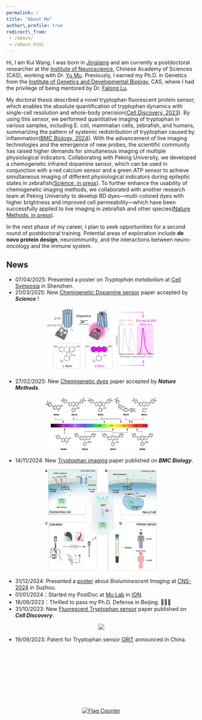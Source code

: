 ```yaml
---
permalink: /  
title: "About Me"  
author\_profile: true  
redirect\_from:
 - /about/
 - /about.html
---
```

Hi, I am Kui Wang. I was born in [Jingjiang](https://en.wikipedia.org/wiki/Jingjiang) and am currently a postdoctoral researcher at the [Institute of Neuroscience](http://english.cebsit.cas.cn/), Chinese Academy of Sciences (CAS), working with Dr. [Yu Mu](http://www.mulab.org). Previously, I earned my Ph.D. in Genetics from the [Institute of Genetics and Developmental Biology](http://english.genetics.cas.cn), CAS, where I had the privilege of being mentored by Dr. [Falong Lu](http://lulab.genetics.ac.cn).

My doctoral thesis described a novel tryptophan fluorescent protein sensor, which enables the absolute quantification of tryptophan dynamics with single-cell resolution and whole-body precision([Cell Discovery, 2023](/publication/2023-10-31-Tryptophan-sensor)). By using this sensor, we performed quantitative imaging of tryptophan in various samples, including E. coli, mammalian cells, zebrafish, and humans, summarizing the pattern of systemic redistribution of tryptophan caused by inflammation([BMC Biology, 2024](/publication/2024-11-14-Tryptophan-imaging)). With the advancement of live imaging technologies and the emergence of new probes, the scientific community has raised higher demands for simultaneous imaging of multiple physiological indicators. Collaborating with Peking University, we developed a chemogenetic infrared dopamine sensor, which can be used in conjunction with a red calcium sensor and a green ATP sensor to achieve simultaneous imaging of different physiological indicators during epileptic states in zebrafish([Science, in press](/publication/2025-03-21-HaloDA)). To further enhance the usability of chemogenetic imaging methods, we collaborated with another research team at Peking University to develop BD dyes—multi-colored dyes with higher brightness and improved cell permeability—which have been successfully applied to live imaging in zebrafish and other species([Nature Methods, in press](/publication/2025-03-21-HaloDA)).

In the next phase of my career, I plan to seek opportunities for a second round of postdoctoral training. Potential areas of exploration include **de novo protein design**, neuroimmunity, and the interactions between neuro-oncology and the immune system.

## News

* 07/04/2025: Presented a poster on *Tryptophan metabolism* at [Cell Symposia](/publication/2025-04-05-Trp-metab-poster) in Shenzhen.
* 21/03/2025: New [Chemigenetic Dopamine sensor](/publication/2025-03-21-HaloDA) paper accepted by ***Science*** !

<div align="center">
    <img src="/images/papers/HaloDA1.0.png" width="300px">
 </div>

* 27/02/2025: New [Chemigenetic dyes](/publication/2025-02-27-BD-Dye) paper accepted by ***Nature Methods***.

<div align="center">
    <img src="/images/papers/BD-dye.png" width="300px">
 </div>

* 14/11/2024: New [Tryptophan imaging](https://bmcbiol.biomedcentral.com/articles/10.1186/s12915-024-02058-x) paper published on ***BMC Biology***.

<div align="center">
    <img src="/images/papers/trp.png" width="300px">
 </div>

* 31/12/2024: Presented a [poster](/publication/2024-09-30-CaLAMP-poster) about *Bioluminescent Imaging* at [CNS-2024](https://www.cns.org.cn/2024/cn-index.html) in Suzhou.
* 01/01/2024：Started my PostDoc at [Mu Lab](http://www.mulab.org) in [ION](http://english.cebsit.cas.cn/).
* 18/09/2023：Thrilled to pass my Ph.D. Defense in Beijing. 🎉🎉🎉
* 31/10/2023: New [Fluorescent Tryptophan sensor](/publication/2023-10-31-Tryptophan-sensor) paper published on ***Cell Discovery***.

<div align="center">
    <img src="/images/papers/Cell Disc_Logo.png" width="300px">
 </div>

* 19/09/2023: Patent for Tryptophan sensor [GRIT](https://patents.google.com/patent/CN116769045A/en) announced in China.










<br><br><br><br><br>
----------------------------------------------------

<div style="text-align: center;">
  <a href="https://info.flagcounter.com/b5Gl"><img src="https://s01.flagcounter.com/count/b5Gl/bg_FFFFFF/txt_000000/border_CCCCCC/columns_4/maxflags_4/viewers_0/labels_0/pageviews_0/flags_0/percent_0/" alt="Flag Counter" border="0"></a>
</div>

